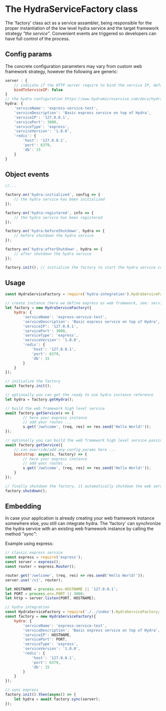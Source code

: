 # The HydraServiceFactory class #
The 'factory' class act as a service assambler, being responsible for the proper instantiation of the low level hydra service and the target framework strategy *"the service"*.
Convenient events are triggered so developers can have full control of the process.

## Config params ##
The concrete configuration parameters may vary from custom web framework strategy, however the following are generic:
```js
server : { 
    // indicate if the HTTP server require to bind the service IP, default value: FALSE
    bindToServiceIP: false
}
// the hydra configuration https://www.hydramicroservice.com/docs/hydra-core/getting-started.html
hydra: {
    'serviceName': 'express-service-test',
    'serviceDescription': 'Basic express service on top of Hydra',
    'serviceIP': '127.0.0.1',
    'servicePort': 3000,
    'serviceType': 'express',
    'serviceVersion': '1.0.0',
    'redis': {
        'host': '127.0.0.1',
        'port': 6379,
        'db': 15
    }
}
```

## Object events ##
```js
//...

factory.on('hydra:initialized', config => {
    // the hydra service has been initialized
});

factory.on('hydra:registered', info => {
    // the hydra service has been registered
});

factory.on('hydra:beforeShutdown', hydra => {
    // before shutdown the hydra service 
});

factory.on('hydra:afterShutdown', hydra => {
    // after shutdown the hydra service 
});

factory.init(); // initialize the factory to start the hydra service connection
```

## Usage ##
```js
const HydraServiceFactory = require('hydra-integration').HydraServiceFactory;

// create instance (here we define express as web framework, see: serviceType)
let factory = new HydraServiceFactory({
    hydra: {
        'serviceName': 'express-service-test',
        'serviceDescription': 'Basic express service on top of Hydra',
        'serviceIP': '127.0.0.1',
        'servicePort': 3000,
        'serviceType': 'express',
        'serviceVersion': '1.0.0',
        'redis': {
            'host': '127.0.0.1',
            'port': 6379,
            'db': 15
        }
    }
});

// initialize the factory
await factory.init();

// optionally you can get the ready to use hydra instance reference
let hydra = factory.getHydra();

// build the web framework high level service
await factory.getService(s => {
        // here your express instance
        // add your routes ...
        s.get('/welcome', (req, res) => res.send('Hello World!'));
});

// optionally you can build the web framework high level service passing a config object
await factory.getService({
    // can override/add any config params here ...
    bootstrap: async(s, factory) => {
        // here your express instance
        // add your routes ...
        s.get('/welcome', (req, res) => res.send('Hello World!'));
    }
});

// finally shutdown the factory, it automatically shutdown the web server
factory.shutdown();
```

## Embedding ##
In case your application is already creating your web framework instance somewhere else, you still can integrate hydra.
The 'factory' can synchronize the hydra service with an existing web framework instance by calling the method *"sync"*:

Example using express:
```js
// classic express service
const express = require('express');
const server = express();
const router = express.Router();

router.get('/welcome', (req, res) => res.send('Hello World!'));
server.use('/v1', router);

let HOSTNAME = process.env.HOSTNAME || '127.0.0.1';
let PORT = process.env.PORT || 3000;
let http = server.listen(PORT, HOSTNAME);

// hydra integration
const HydraServiceFactory = require('./../index').HydraServiceFactory;
const factory = new HydraServiceFactory({
    hydra: {
        'serviceName': 'express-service-test',
        'serviceDescription': 'Basic express service on top of Hydra',
        'serviceIP': HOSTNAME,
        'servicePort': PORT,
        'serviceType': 'express',
        'serviceVersion': '1.0.0',
        'redis': {
            'host': '127.0.0.1',
            'port': 6379,
            'db': 15
        }
    }
});

// sync express
factory.init().then(async() => {
    let hydra = await factory.sync(server);
});
```
